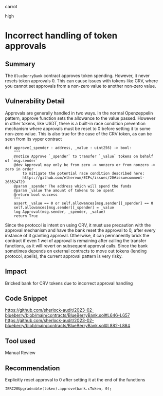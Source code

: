 carrot

high

# Incorrect handling of token approvals

## Summary
The `BlueBerryBank` contract approves token spending. However, it never resets token approvals 0. This can cause issues with tokens like CRV, where you cannot set approvals from a non-zero value to another non-zero value.
## Vulnerability Detail
Approvals are generally handled in two ways. In the normal Openzeppelin pattern, approve function sets the allowance to the value passed. However in other tokens, like USDT, there is a built-in race condition prevention mechanism where approvals must be reset to 0 before setting it to some non-zero value. This is also true for the case of the CRV token, as can be seen from its vyper contract
```vyper
def approve(_spender : address, _value : uint256) -> bool:
    """
    @notice Approve `_spender` to transfer `_value` tokens on behalf of `msg.sender`
    @dev Approval may only be from zero -> nonzero or from nonzero -> zero in order
        to mitigate the potential race condition described here:
        https://github.com/ethereum/EIPs/issues/20#issuecomment-263524729
    @param _spender The address which will spend the funds
    @param _value The amount of tokens to be spent
    @return bool success
    """
    assert _value == 0 or self.allowances[msg.sender][_spender] == 0
    self.allowances[msg.sender][_spender] = _value
    log Approval(msg.sender, _spender, _value)
    return True
```

Since the protocol is intent on using CRV, it must use precaution with the approval mechanism and have the bank reset the approval to 0, after every instance of it granting approval. Otherwise, it can permanently brick the contract if even 1 wei of approval is remaining after calling the transfer functions, as it will revert on subsequent approval calls. Since the bank sometimes depends on external contracts to move out tokens (lending protocol, spells), the current approval pattern is very risky.

## Impact
Bricked bank for CRV tokens due to incorrect approval handling
## Code Snippet
https://github.com/sherlock-audit/2023-02-blueberry/blob/main/contracts/BlueBerryBank.sol#L646-L657
https://github.com/sherlock-audit/2023-02-blueberry/blob/main/contracts/BlueBerryBank.sol#L882-L884
## Tool used

Manual Review

## Recommendation
Explicitly reset approval to 0 after setting it at the end of the functions
```solidity
IERC20Upgradeable(token).approve(bank.cToken, 0);
```